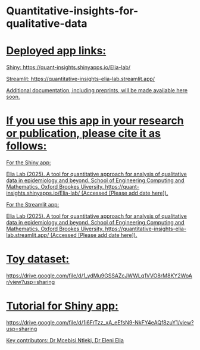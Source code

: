 # Quantitative-insights-for-qualitative-data

# <u>Deployed app links:<u>

<u>Shiny:<u> https://quant-insights.shinyapps.io/Elia-lab/

<u>Streamlit:<u> https://quantitative-insights-elia-lab.streamlit.app/

Additional documentation, including preprints, will be made available here soon.

# If you use this app in your research or publication, please cite it as follows:

<u> For the Shiny app:<u>

Elia Lab (2025). A tool for quantitative approach for analysis of
qualitative data in epidemiology and beyond. School of Engineering Computing and Mathematics, Oxford Brookes Uiversity. https://quant-insights.shinyapps.io/Elia-lab/ (Accessed [Please add date here]).


<u>For the Streamlit app:<u>

Elia Lab (2025). A tool for quantitative approach for analysis of
qualitative data in epidemiology and beyond. School of Engineering Computing and Mathematics, Oxford Brookes Uiversity. https://quantitative-insights-elia-lab.streamlit.app/ (Accessed [Please add date here]).


# Toy dataset: 
https://drive.google.com/file/d/1_ydMu9GSSAZcJWWLq1VVO8rM8KY2WoAr/view?usp=sharing

# Tutorial for Shiny app: 
https://drive.google.com/file/d/1i6FrTzz_xA_eEfsN9-NkFY4eAQf8zuY1/view?usp=sharing

Key contributors: Dr Mcebisi Ntleki, Dr Eleni Elia
